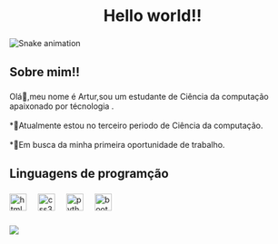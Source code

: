 <h1 align="center">Hello world!!</h1>

###

<img src="https://raw.githubusercontent.com/artgomesz/artgomesz/output/snake.svg" alt="Snake animation" />

###

<h2 align="left">Sobre mim!!</h2>

###

<p align="left">Olá👋,meu nome é Artur,sou um estudante de Ciência da computação apaixonado por técnologia .<br><br>*🧠Atualmente estou no terceiro periodo de Ciência da computação.<br><br>*🔭Em busca da minha primeira oportunidade de trabalho.</p>

###

<h2 align="left">Linguagens de programção</h2>

###

<div align="left">
  <img src="https://cdn.jsdelivr.net/gh/devicons/devicon/icons/html5/html5-original.svg" height="30" alt="html5 logo"  />
  <img width="12" />
  <img src="https://cdn.jsdelivr.net/gh/devicons/devicon/icons/css3/css3-original.svg" height="30" alt="css3 logo"  />
  <img width="12" />
  <img src="https://cdn.jsdelivr.net/gh/devicons/devicon/icons/python/python-original.svg" height="30" alt="python logo"  />
  <img width="12" />
  <img src="https://cdn.jsdelivr.net/gh/devicons/devicon/icons/bootstrap/bootstrap-original.svg" height="30" alt="bootstrap logo"  />
</div>

###

<div align="left">
  <img height="" src="https://cdn.pixilart.com/photos/orginal/5153f667c6a59f0.gif"  />
</div>

###
